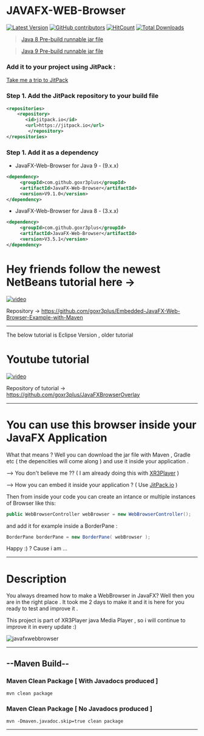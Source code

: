 # JAVAFX-WEB-Browser 

[![Latest Version](https://img.shields.io/github/release/goxr3plus/JavaFX-Web-Browser.svg?style=flat-square)](https://github.com/goxr3plus/JavaFX-Web-Browser/releases)
[![GitHub contributors][contributors-image]][contributors-url]
[![HitCount](http://hits.dwyl.io/goxr3plus/JavaFX-Web-Browser.svg)](http://hits.dwyl.io/goxr3plus/JavaFX-Web-Browser)
[![Total Downloads](https://img.shields.io/github/downloads/goxr3plus/JavaFX-Web-Browser/total.svg)](https://github.com/goxr3plus/JavaFX-Web-Browser/releases)

[contributors-url]: https://github.com/goxr3plus/JavaFX-Web-Browser/graphs/contributors
[contributors-image]: https://img.shields.io/github/contributors/goxr3plus/JavaFX-Web-Browser.svg
[browser-jitpack-url]: https://jitpack.io/#goxr3plus/JavaFX-Web-Browser

>[Java 8 Pre-build runnable jar file](https://github.com/goxr3plus/JavaFX-Web-Browser/releases/download/V3.5.1/JavaFXWebBrowser-3.5.1-bin.zip) 

>[Java 9 Pre-build runnable jar file](https://github.com/goxr3plus/JavaFX-Web-Browser/releases/download/V9.1.0/JavaFXWebBrowser-9.1.0-bin.zip) 


### Add it to your project using JitPack :

[Take me a trip to JitPack][browser-jitpack-url]

### Step 1. Add the JitPack repository to your build file
``` XML
<repositories>
	<repository>
	   <id>jitpack.io</id>
	   <url>https://jitpack.io</url>
        </repository>
</repositories>
```

### Step 1. Add it as a dependency

* JavaFX-Web-Browser for Java 9 - (9.x.x)

``` XML
<dependency>
	 <groupId>com.github.goxr3plus</groupId>
	 <artifactId>JavaFX-Web-Browser</artifactId>
	 <version>V9.1.0</version>
</dependency>
```

* JavaFX-Web-Browser for Java 8 - (3.x.x)

``` XML
<dependency>
	 <groupId>com.github.goxr3plus</groupId>
	 <artifactId>JavaFX-Web-Browser</artifactId>
	 <version>V3.5.1</version>
</dependency>
```

# Hey friends follow the newest NetBeans tutorial here ->

[![video](http://img.youtube.com/vi/5Y0ZUS7q_lI/0.jpg)](https://www.youtube.com/watch?v=5Y0ZUS7q_lI)

Repository -> https://github.com/goxr3plus/Embedded-JavaFX-Web-Browser-Example-with-Maven

----------------------------------------------------------------------------

The below tutorial is Eclipse Version , older tutorial

# Youtube tutorial 
[![video](http://img.youtube.com/vi/F1yxsH8qyuI/0.jpg)](https://www.youtube.com/watch?v=F1yxsH8qyuI)

Repository of tutorial -> https://github.com/goxr3plus/JavaFXBrowserOverlay

-----------------------------------------------------------------------------

# You can use this browser inside your JavaFX Application 

What that means ? Well you can download the jar file with Maven , Gradle etc ( the depencities will come along ) and use it inside your application . 

--> You don't believe me ?? ( I am already doing this with [XR3Player](https://github.com/goxr3plus/XR3Player) ) 

--> How you can embed it inside your application ? ( Use [JitPack.io][browser-jitpack-url] )

Then from inside your code you can create an intance or multiple instances of Browser like this:

``` JAVA
public WebBrowserController webBrowser = new WebBrowserController();
```

and add it for example inside a BorderPane :

```JAVA
BorderPane borderPane = new BorderPane( webBrowser );
```

Happy :) ?  Cause i am ...

---

# Description

You always dreamed how to make a WebBrowser in JavaFX? Well then you are in the right place . It took me 2 days to make it and it is here for you ready to test and improve it .

This project is part of XR3Player java Media Player , so i will continue to improve it in every update :) 

![javafxwebbrowser](https://user-images.githubusercontent.com/20374208/32561528-18323d74-c4b5-11e7-9552-f7aeba4f9728.jpg)

---

## --Maven Build--

### Maven Clean Package [ With Javadocs produced ]

```mvn clean package``` 

### Maven Clean Package [ No Javadocs produced ]

```mvn -Dmaven.javadoc.skip=true clean package``` 

---

